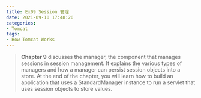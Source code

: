 ```yaml
---
title: Ex09 Session 管理
date: 2021-09-10 17:48:20
categories:
- Tomcat
tags:
- How Tomcat Works
---
```


> **Chapter 9** discusses the manager, the component that manages sessions in session management. It explains the various types of managers and how a manager can persist session objects into a store. At the end of the chapter, you will learn how to build an application that uses a StandardManager instance to run a servlet that uses session objects to store values. 